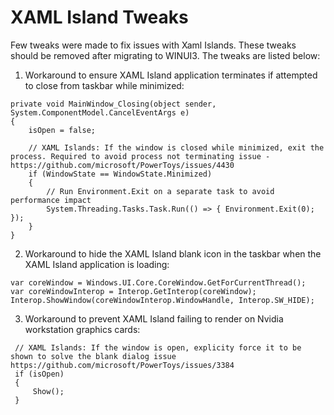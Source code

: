 # XAML Island Tweaks
Few tweaks were made to fix issues with Xaml Islands. These tweaks should be removed after migrating to WINUI3. The tweaks are listed below: 
1. Workaround to ensure XAML Island application terminates if attempted to close from taskbar while minimized:
```
private void MainWindow_Closing(object sender, System.ComponentModel.CancelEventArgs e)
{
    isOpen = false;

    // XAML Islands: If the window is closed while minimized, exit the process. Required to avoid process not terminating issue - https://github.com/microsoft/PowerToys/issues/4430
    if (WindowState == WindowState.Minimized)
    {
        // Run Environment.Exit on a separate task to avoid performance impact
        System.Threading.Tasks.Task.Run(() => { Environment.Exit(0); });
    }
}
```
2. Workaround to hide the XAML Island blank icon in the taskbar when the XAML Island application is loading:
```
var coreWindow = Windows.UI.Core.CoreWindow.GetForCurrentThread(); 
var coreWindowInterop = Interop.GetInterop(coreWindow); 
Interop.ShowWindow(coreWindowInterop.WindowHandle, Interop.SW_HIDE); 
```
3. Workaround to prevent XAML Island failing to render on Nvidia workstation graphics cards:
```
 // XAML Islands: If the window is open, explicity force it to be shown to solve the blank dialog issue https://github.com/microsoft/PowerToys/issues/3384 
 if (isOpen) 
 { 
     Show(); 
 } 
 ```